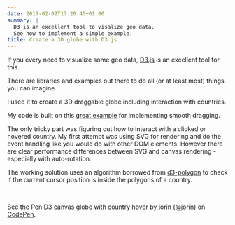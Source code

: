 ```yaml
---
date: 2017-02-02T17:20:45+01:00
summary: |
  D3 is an excellent tool to visalize geo data.
  See how to implement a simple example.
title: Create a 3D globe with D3.js
---
```


If you every need to visualize some geo data, [D3.js](https://d3js.org) is an excellent tool for this.

There are libraries and examples out there to do all (or at least most) things you can imagine.

I used it to create a 3D draggable globe including interaction with countries.

My code is built on this [great example](https://bl.ocks.org/mbostock/7ea1dde508cec6d2d95306f92642bc42) for implementing smooth dragging.

The only tricky part was figuring out how to interact with a clicked or hovered country.
My first attempt was using SVG for rendering and do the event handling like you would do with other DOM elements.
However there are clear performance differences between SVG and canvas rendering - especially with auto-rotation.

The working solution uses an algorithm borrowed from [d3-polygon](https://github.com/d3/d3-polygon) to check
if the current cursor position is inside the polygons of a country.

<br>

<p data-height="540" data-theme-id="light" data-slug-hash="YNajXZ" data-default-tab="result" data-user="jorin" data-embed-version="2" data-pen-title="D3 canvas globe with country hover" class="codepen">See the Pen <a href="http://codepen.io/jorin/pen/YNajXZ/">D3 canvas globe with country hover</a> by jorin (<a href="http://codepen.io/jorin">@jorin</a>) on <a href="http://codepen.io">CodePen</a>.</p>
<script async src="https://production-assets.codepen.io/assets/embed/ei.js"></script>
